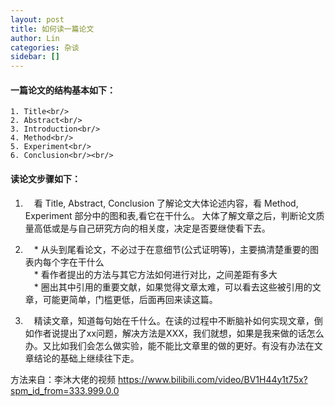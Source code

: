 ```yaml
---
layout: post
title: 如何读一篇论文
author: Lin
categories: 杂谈
sidebar: []
---
```


#### 一篇论文的结构基本如下：

 	1. Title<br/>
 	2. Abstract<br/>
 	3. Introduction<br/>
 	4. Method<br/>
 	5. Experiment<br/>
 	6. Conclusion<br/><br/>

#### 读论文步骤如下：

1. &emsp;看 Title, Abstract, Conclusion 了解论文大体论述内容，看 Method, Experiment 部分中的图和表,看它在干什么。
   大体了解文章之后，判断论文质量高低或是与自己研究方向的相关度，决定是否要继使看下去。<br/>
   
2. &emsp;* 从头到尾看论文，不必过于在意细节(公式证明等)，主要搞清楚重要的图表内每个字在干什么<br/>&emsp;* 看作者提出的方法与其它方法如何进行对比，之间差距有多大<br/>&emsp;* 圈出其中引用的重要文献，如果觉得文章太难，可以看去这些被引用的文章，可能更简单，门槛更低，后面再回来读这篇。<br/>

3. &emsp;精读文章，知道每句始在千什么。在读的过程中不断脑补如何实现文章，倒如作者说提出了xx问题，解决方法是XXX，我们就想，如果是我来做的话怎么办。又比如我们会怎么做实验，能不能比文章里的做的更好。有没有办法在文章结论的基础上继续往下走。<br/>

方法来自：李沐大佬的视频 https://www.bilibili.com/video/BV1H44y1t75x?spm_id_from=333.999.0.0
